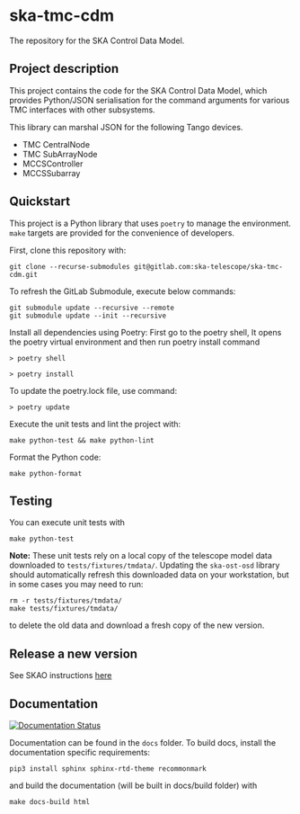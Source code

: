 # ska-tmc-cdm
The repository for the SKA Control Data Model.

## Project description

This project contains the code for the SKA Control Data Model, which provides
Python/JSON serialisation for the command arguments for various TMC interfaces
with other subsystems.

This library can marshal JSON for the following Tango devices.

- TMC CentralNode
- TMC SubArrayNode
- MCCSController
- MCCSSubarray

## Quickstart

This project is a Python library that uses `poetry` to manage the environment.
``make`` targets are provided for the convenience of developers.

First, clone this repository with:

```
git clone --recurse-submodules git@gitlab.com:ska-telescope/ska-tmc-cdm.git
```

To refresh the GitLab Submodule, execute below commands:

```
git submodule update --recursive --remote
git submodule update --init --recursive
```


Install all dependencies using Poetry:
First go to the poetry shell, It opens the poetry virtual environment and then run poetry install command

```
> poetry shell

> poetry install
```

To update the poetry.lock file, use command:

```
> poetry update
```

Execute the unit tests and lint the project with:

```
make python-test && make python-lint
```


Format the Python code:

```
make python-format
```

## Testing

You can execute unit tests with

```
make python-test
```

**Note:** These unit tests rely on a local copy of the telescope model data downloaded
to `tests/fixtures/tmdata/`. Updating the `ska-ost-osd` library should automatically
refresh this downloaded data on your workstation, but in some cases you may need to run:

```shell
rm -r tests/fixtures/tmdata/
make tests/fixtures/tmdata/
```

to delete the old data and download a fresh copy of the new version.


## Release a new version

See SKAO instructions [here](https://developer.skao.int/en/latest/tools/software-package-release-procedure.html#software-package-release-procedure)


## Documentation


[![Documentation Status](https://readthedocs.org/projects/ska-telescope-ska-tmc-cdm/badge/?version=latest)](https://developer.skao.int/projects/ska-tmc-cdm/en/latest/?badge=latest)

Documentation can be found in the ``docs`` folder. To build docs, install the
documentation specific requirements:

```
pip3 install sphinx sphinx-rtd-theme recommonmark
```

and build the documentation (will be built in docs/build folder) with

```
make docs-build html
```

